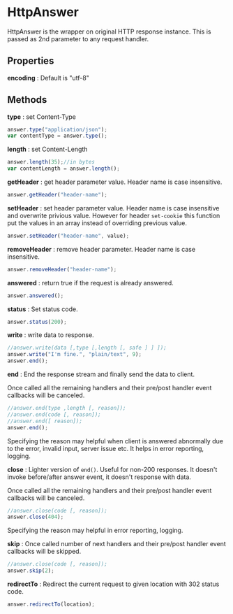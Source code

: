 # HttpAnswer

HttpAnswer is the wrapper on original HTTP response instance. This is passed as 2nd parameter to any request handler.

## Properties

**encoding** : Default is "utf-8"

## Methods

**type** : set Content-Type

```js
answer.type("application/json");
var contentType = answer.type();
```

**length** : set Content-Length

```js
answer.length(35);//in bytes
var contentLength = answer.length();
```

**getHeader** : get header parameter value. Header name is case insensitive.

```js
answer.getHeader("header-name");
```

**setHeader** : set header parameter value. Header name is case insensitive and overwrite privious value. However for header `set-cookie` this function put the values in an array instead of overriding previous value.

```js
answer.setHeader("header-name", value);
```

**removeHeader** : remove header parameter. Header name is case insensitive.

```js
answer.removeHeader("header-name");
```

**answered** : return true if the request is already answered.

```js
answer.answered();
```

**status** : Set status code.

```js
answer.status(200);
```

**write** : write data to response.

```js
//answer.write(data [,type [,length [, safe ] ] ]);
answer.write("I'm fine.", "plain/text", 9);
answer.end();
```

**end** : End the response stream and finally send the data to client.

Once called all the remaining handlers and their pre/post handler event callbacks will be canceled.

```js
//answer.end(type ,length [, reason]);
//answer.end(code [, reason]);
//answer.end([ reason]);
answer.end();
```
Specifying the reason may helpful when client is answered abnormally due to the error, invalid input, server issue etc. It helps in error reporting, logging.


**close** : Lighter version of `end()`. Useful for non-200 responses. It doesn't invoke before/after answer event, it doesn't response with data.

Once called all the remaining handlers and their pre/post handler event callbacks will be canceled.

```js
//answer.close(code [, reason]);
answer.close(404);
```

Specifying the reason may helpful in error reporting, logging.

**skip** : Once called number of next handlers and their pre/post handler event callbacks will be skipped.

```js
//answer.close(code [, reason]);
answer.skip(2);
```

**redirectTo** : Redirect the current request to given location with 302 status code.

```js
answer.redirectTo(location);
```